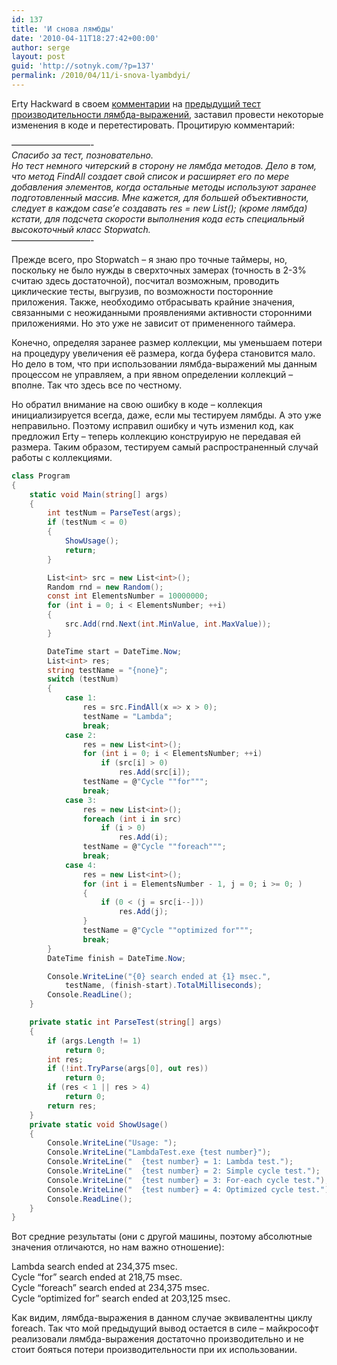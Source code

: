 ```yaml
---
id: 137
title: 'И снова лямбды'
date: '2010-04-11T18:27:42+00:00'
author: serge
layout: post
guid: 'http://sotnyk.com/?p=137'
permalink: /2010/04/11/i-snova-lyambdyi/
---
```


Erty Hackward в своем [комментарии](https://sotnyk.github.io/?p=103#comment-61) на [предыдущий тест производительности лямбда-выражений](https://sotnyk.github.io/?p=103), заставил провести некоторые изменения в коде и перетестировать. Процитирую комментарий:  
  
—————————-  
*Спасибо за тест, позновательно.  
Но тест немного читерский в сторону не лямбда методов. Дело в том, что метод FindAll создает свой список и расширяет его по мере добавления элементов, когда остальные методы используют заранее подготовленный массив. Мне кажется, для большей объективности, следует в каждом case’е создавать res = new List(); (кроме лямбда) кстати, для подсчета скорости выполнения кода есть специальный высокоточный класс Stopwatch.*  
—————————-

Прежде всего, про Stopwatch – я знаю про точные таймеры, но, поскольку не было нужды в сверхточных замерах (точность в 2-3% считаю здесь достаточной), посчитал возможным, проводить циклические тесты, выгрузив, по возможности посторонние приложения. Также, необходимо отбрасывать крайние значения, связанными с неожиданными проявлениями активности сторонними приложениями. Но это уже не зависит от примененного таймера.

Конечно, определяя заранее размер коллекции, мы уменьшаем потери на процедуру увеличения её размера, когда буфера становится мало. Но дело в том, что при использовании лямбда-выражений мы данным процессом не управляем, а при явном определении коллекций – вполне. Так что здесь все по честному.

Но обратил внимание на свою ошибку в коде – коллекция инициализируется всегда, даже, если мы тестируем лямбды. А это уже неправильно. Поэтому исправил ошибку и чуть изменил код, как предложил Erty – теперь коллекцию конструирую не передавая ей размера. Таким образом, тестируем самый распространенный случай работы с коллекциями.

```csharp
class Program
{
    static void Main(string[] args)
    {
        int testNum = ParseTest(args);
        if (testNum < = 0)
        {
            ShowUsage();
            return;
        }

        List<int> src = new List<int>();
        Random rnd = new Random();
        const int ElementsNumber = 10000000;
        for (int i = 0; i < ElementsNumber; ++i)
        {
            src.Add(rnd.Next(int.MinValue, int.MaxValue));
        }

        DateTime start = DateTime.Now;
        List<int> res;
        string testName = "{none}";
        switch (testNum)
        {
            case 1:
                res = src.FindAll(x => x > 0);
                testName = "Lambda";
                break;
            case 2:
				res = new List<int>();
                for (int i = 0; i < ElementsNumber; ++i)
                    if (src[i] > 0)
                        res.Add(src[i]);
                testName = @"Cycle ""for""";
                break;
            case 3:
				res = new List<int>();
				foreach (int i in src)
                    if (i > 0)
                        res.Add(i);
                testName = @"Cycle ""foreach""";
                break;
            case 4:
				res = new List<int>();
				for (int i = ElementsNumber - 1, j = 0; i >= 0; )
                {
                    if (0 < (j = src[i--]))
                        res.Add(j);
                }
                testName = @"Cycle ""optimized for""";
                break;
        }
        DateTime finish = DateTime.Now;

        Console.WriteLine("{0} search ended at {1} msec.", 
			testName, (finish-start).TotalMilliseconds);
        Console.ReadLine();
    }

    private static int ParseTest(string[] args)
    {
        if (args.Length != 1)
            return 0;
        int res;
        if (!int.TryParse(args[0], out res))
            return 0;
        if (res < 1 || res > 4)
            return 0;
        return res;
    }
    private static void ShowUsage()
    {
        Console.WriteLine("Usage: ");
        Console.WriteLine("LambdaTest.exe {test number}");
        Console.WriteLine("  {test number} = 1: Lambda test.");
        Console.WriteLine("  {test number} = 2: Simple cycle test.");
        Console.WriteLine("  {test number} = 3: For-each cycle test.");
        Console.WriteLine("  {test number} = 4: Optimized cycle test.");
        Console.ReadLine();
    }
}
```

Вот средние результаты (они с другой машины, поэтому абсолютные значения отличаются, но нам важно отношение):

Lambda search ended at 234,375 msec.  
Cycle “for” search ended at 218,75 msec.  
Cycle “foreach” search ended at 234,375 msec.  
Cycle “optimized for” search ended at 203,125 msec.

Как видим, лямбда-выражения в данном случае эквивалентны циклу foreach. Так что мой предыдущий вывод остается в силе – майкрософт реализовали лямбда-выражения достаточно производительно и не стоит бояться потери производительности при их использовании.